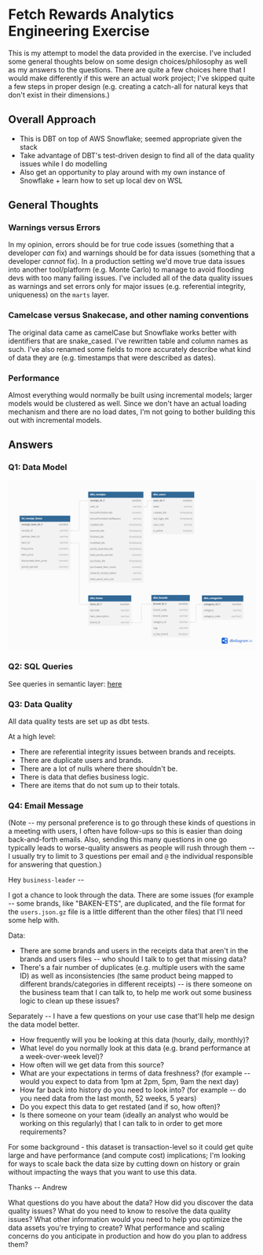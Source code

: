# Fetch Rewards Analytics Engineering Exercise

This is my attempt to model the data provided in the exercise. 
I've included some general thoughts below on some design choices/philosophy as well as my answers to the questions.
There are quite a few choices here that I would make differently if this were an actual work project; I've skipped quite a few steps in proper design (e.g. creating a catch-all for natural keys that don't exist in their dimensions.)

## Overall Approach
- This is DBT on top of AWS Snowflake; seemed appropriate given the stack
- Take advantage of DBT's test-driven design to find all of the data quality issues while I do modelling
- Also get an opportunity to play around with my own instance of Snowflake + learn how to set up local dev on WSL

## General Thoughts

### Warnings versus Errors
In my opinion, errors should be for true code issues (something that a developer _can_ fix) and warnings should be for data issues (something that a developer _cannot_ fix). 
In a production setting we'd move true data issues into another tool/platform (e.g. Monte Carlo) to manage to avoid flooding devs with too many failing issues.
I've included all of the data quality issues as warnings and set errors only for major issues (e.g. referential integrity, uniqueness) on the `marts` layer.

### Camelcase versus Snakecase, and other naming conventions
The original data came as camelCase but Snowflake works better with identifiers that are snake_cased. I've rewritten table and column names as such. 
I've also renamed some fields to more accurately describe what kind of data they are (e.g. timestamps that were described as dates).

### Performance
Almost everything would normally be built using incremental models; larger models would be clustered as well. Since we don't have an actual loading mechanism and there are no load dates, I'm not going to bother building this out with incremental models. 

## Answers

### Q1: Data Model
![Fetch Data Model](fetch.png)

### Q2: SQL Queries
See queries in semantic layer: [here](models/semantic/)

### Q3: Data Quality
All data quality tests are set up as dbt tests. 

At a high level:
- There are referential integrity issues between brands and receipts. 
- There are duplicate users and brands.
- There are a lot of nulls where there shouldn't be.
- There is data that defies business logic. 
- There are items that do not sum up to their totals.

### Q4: Email Message

(Note -- my personal preference is to go through these kinds of questions in a meeting with users, I often have follow-ups so this is easier than doing back-and-forth emails. Also, sending this many questions in one go typically leads to worse-quality answers as people will rush through them -- I usually try to limit to 3 questions per email and `@` the individual responsible for answering that question.)

Hey `business-leader` -- 

I got a chance to look through the data. There are some issues (for example -- some brands, like "BAKEN-ETS", are duplicated, and the file format for the `users.json.gz` file is a little different than the other files) that I'll need some help with.

Data:
- There are some brands and users in the receipts data that aren't in the brands and users files -- who should I talk to to get that missing data?
- There's a fair number of duplicates (e.g. multiple users with the same ID) as well as inconsistencies (the same product being mapped to different brands/categories in different receipts) -- is there someone on the business team that I can talk to, to help me work out some business logic to clean up these issues?

Separately -- I have a few questions on your use case that'll help me design the data model better.
- How frequently will you be looking at this data (hourly, daily, monthly)?
- What level do you normally look at this data (e.g. brand performance at a week-over-week level)?
- How often will we get data from this source?
- What are your expectations in terms of data freshness? (for example -- would you expect to data from 1pm at 2pm, 5pm, 9am the next day)
- How far back into history do you need to look into? (for example -- do you need data from the last month, 52 weeks, 5 years)
- Do you expect this data to get restated (and if so, how often)?
- Is there someone on your team (ideally an analyst who would be working on this regularly) that I can talk to in order to get more requirements?

For some background - this dataset is transaction-level so it could get quite large and have performance (and compute cost) implications; I'm looking for ways to scale back the data size by cutting down on history or grain without impacting the ways that you want to use this data.

Thanks --
Andrew

What questions do you have about the data?
How did you discover the data quality issues?
What do you need to know to resolve the data quality issues?
What other information would you need to help you optimize the data assets you're trying to create?
What performance and scaling concerns do you anticipate in production and how do you plan to address them?